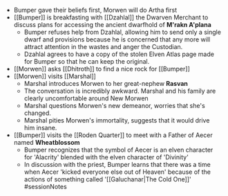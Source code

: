 - Bumper gave their beliefs first, Morwen will do Artha first
- [[Bumper]] is breakfasting with [[Dzahlal]] the Dwarven Merchant to discuss plans for accessing the ancient dwarfhold of **M'rakn A'plana**
	- Bumper refuses help from Dzahlal, allowing him to send only a single dwarf and provisions because he is concerned that any more will attract attention in the wastes and anger the Custodian.
	- Dzahlal agrees to have a copy of the stolen Elven Atlas page made for Bumper so that he can keep the original.
- [[Morwen]] asks [[Dhitroth]] to find a nice rock for [[Bumper]]
- [[Morwen]] visits [[Marshal]]
	- Marshal introduces Morwen to her great-nephew **Rasvan**
	- The conversation is incredibly awkward.  Marshal and his family are clearly uncomfortable around New Morwen
	- Marshal questions Morwen's new demeanor, worries that she's changed.
	- Marshal pities Morwen's immortality, suggests that it would drive him insane.
- [[Bumper]] visits the [[Roden Quarter]] to meet with a Father of Aecer named **Wheatblossom**
	- Bumper recognizes that the symbol of Aecer is an elven character for 'Alacrity' blended with the elven character of 'Divinity'
	- In discussion with the priest, Bumper learns that there was a time when Aecer 'kicked everyone else out of Heaven' because of the actions of something called '[[Galuchanar|The Cold One]]'
#sessionNotes 